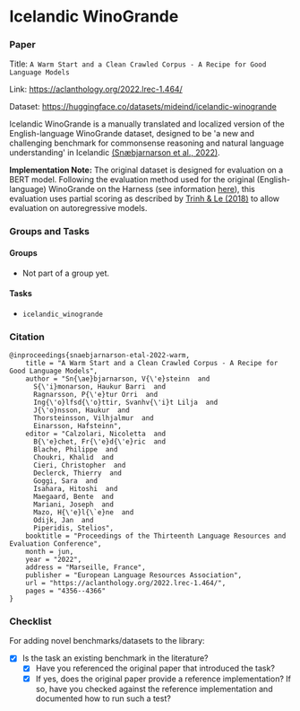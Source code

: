 # Icelandic WinoGrande

### Paper

Title: `A Warm Start and a Clean Crawled Corpus - A Recipe for Good Language Models`

Link: https://aclanthology.org/2022.lrec-1.464/

Dataset: https://huggingface.co/datasets/mideind/icelandic-winogrande

Icelandic WinoGrande is a manually translated and localized version of the English-language WinoGrande dataset, designed to be 'a new and challenging benchmark for commonsense reasoning and natural language understanding' in Icelandic [(Snæbjarnarson et al., 2022)](https://aclanthology.org/2022.lrec-1.464/).

**Implementation Note:** The original dataset is designed for evaluation on a BERT model. Following the evaluation method used for the original (English-language) WinoGrande on the Harness (see information [here](../winogrande/README.md)), this evaluation uses partial scoring as described by [Trinh & Le (2018)](https://arxiv.org/abs/1806.02847) to allow evaluation on autoregressive models.

### Groups and Tasks

#### Groups

* Not part of a group yet.

#### Tasks

* `icelandic_winogrande`

### Citation

```
@inproceedings{snaebjarnarson-etal-2022-warm,
    title = "A Warm Start and a Clean Crawled Corpus - A Recipe for Good Language Models",
    author = "Sn{\ae}bjarnarson, V{\'e}steinn  and
      S{\'i}monarson, Haukur Barri  and
      Ragnarsson, P{\'e}tur Orri  and
      Ing{\'o}lfsd{\'o}ttir, Svanhv{\'i}t Lilja  and
      J{\'o}nsson, Haukur  and
      Thorsteinsson, Vilhjalmur  and
      Einarsson, Hafsteinn",
    editor = "Calzolari, Nicoletta  and
      B{\'e}chet, Fr{\'e}d{\'e}ric  and
      Blache, Philippe  and
      Choukri, Khalid  and
      Cieri, Christopher  and
      Declerck, Thierry  and
      Goggi, Sara  and
      Isahara, Hitoshi  and
      Maegaard, Bente  and
      Mariani, Joseph  and
      Mazo, H{\'e}l{\`e}ne  and
      Odijk, Jan  and
      Piperidis, Stelios",
    booktitle = "Proceedings of the Thirteenth Language Resources and Evaluation Conference",
    month = jun,
    year = "2022",
    address = "Marseille, France",
    publisher = "European Language Resources Association",
    url = "https://aclanthology.org/2022.lrec-1.464/",
    pages = "4356--4366"
}
```

### Checklist

For adding novel benchmarks/datasets to the library:
* [x] Is the task an existing benchmark in the literature?
  * [x] Have you referenced the original paper that introduced the task?
  * [x] If yes, does the original paper provide a reference implementation? If so, have you checked against the reference implementation and documented how to run such a test?
